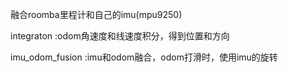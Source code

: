 融合roomba里程计和自己的imu(mpu9250)

integraton :odom角速度和线速度积分，得到位置和方向

imu_odom_fusion :imu和odom融合，odom打滑时，使用imu的旋转
